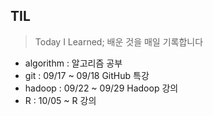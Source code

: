 ## TIL

> Today I Learned; 배운 것을 매일 기록합니다

- algorithm : 알고리즘 공부
- git : 09/17 ~ 09/18 GitHub 특강
- hadoop : 09/22 ~ 09/29 Hadoop 강의
- R : 10/05 ~  R 강의